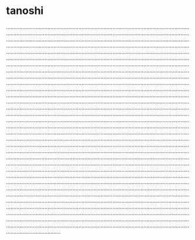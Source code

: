 # tanoshi

.................................................................................................................................................................................................................................................................................................................................................................................................................................................................................................................................................................................................................................................................................................................................................................................................................................................................................................................................................................................................................................................................................................................................................................................................................................................................................................................................................................................................................................................................................................................................................................................................................................................................................................................................................................................................................................................................................................................................................................................................................................................................................................................................................................................................................................................................................................................................................................................................................................................................................................................................................................................................................................................................................................................................................................................................................................................................................................................................................................................................................................................................................................................................................................................................................................................................................................................................................................................................................................................................................................................................................................................................................................................................................................................................................................................................................................................................................................................................................................................................................................................................................................................................................................................................................................................................................................